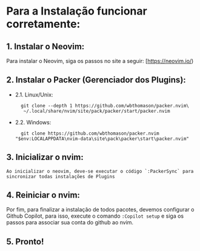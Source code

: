 # Para a Instalação funcionar corretamente:

## 1. Instalar o Neovim:
Para instalar o Neovim, siga os passos no site a seguir:
[https://neovim.io/)

## 2. Instalar o Packer (Gerenciador dos Plugins):

* 2.1. Linux/Unix:
    
        git clone --depth 1 https://github.com/wbthomason/packer.nvim\
         ~/.local/share/nvim/site/pack/packer/start/packer.nvim

* 2.2. Windows:

        git clone https://github.com/wbthomason/packer.nvim "$env:LOCALAPPDATA\nvim-data\site\pack\packer\start\packer.nvim"

## 3. Inicializar o nvim:
    
    Ao inicializar o neovim, deve-se executar o código `:PackerSync` para sincronizar todas instalações de Plugins

## 4. Reiniciar o nvim:
    
Por fim, para finalizar a instalação de todos pacotes, devemos configurar o Github Copilot, para isso, execute o comando `:Copilot setup` e siga os passos para associar sua conta do github ao nvim.

## 5. Pronto!
